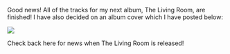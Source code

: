Good news! All of the tracks for my next album, The Living Room, are finished! I have also decided on an album cover which I have posted below:

[![](https://i0.wp.com/www.alexseifert.com/news/wp-content/uploads/2008/05/the-living-room300.jpg?resize=300%2C300)](https://i0.wp.com/www.alexseifert.com/news/wp-content/uploads/2008/05/the-living-room300.jpg)

Check back here for news when The Living Room is released!